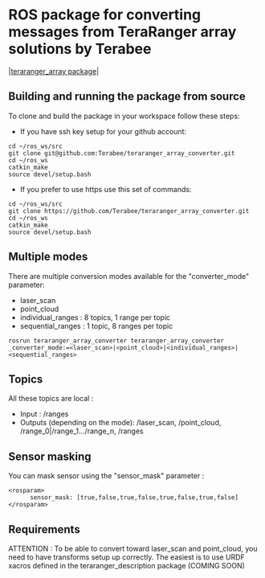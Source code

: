 # ROS package for converting messages from TeraRanger array solutions by Terabee

|[teraranger_array package](https://github.com/Terabee/teraranger_array)|

## Building and running the package from source

To clone and build the package in your workspace follow these steps:

* If you have ssh key setup for your github account:

```
cd ~/ros_ws/src
git clone git@github.com:Terabee/teraranger_array_converter.git
cd ~/ros_ws
catkin_make
source devel/setup.bash
```

* If you prefer to use https use this set of commands:

```
cd ~/ros_ws/src
git clone https://github.com/Terabee/teraranger_array_converter.git
cd ~/ros_ws
catkin_make
source devel/setup.bash
```

## Multiple modes
There are multiple conversion modes available for the "converter_mode" parameter:

* laser_scan
* point_cloud
* individual_ranges : 8 topics, 1 range per topic
* sequential_ranges : 1 topic, 8 ranges per topic

```
rosrun teraranger_array_converter teraranger_array_converter _converter_mode:=<laser_scan>|<point_cloud>|<individual_ranges>|<sequential_ranges>
```

## Topics
All these topics are local :
* Input : /ranges
* Outputs (depending on the mode): /laser_scan, /point_cloud, /range_0|/range_1.../range_n, /ranges

## Sensor masking
You can mask sensor using the "sensor_mask" parameter :
```
<rosparam>
      sensor_mask: [true,false,true,false,true,false,true,false]
</rosparam>
```

## Requirements
ATTENTION : To be able to convert toward laser_scan and point_cloud, you need to have transforms setup up correctly. The easiest is to use URDF xacros defined in the teraranger_description package (COMING SOON)
